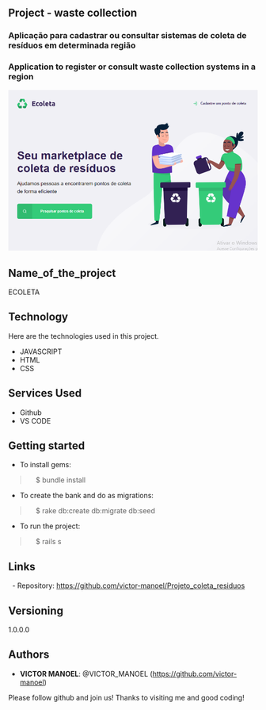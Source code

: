 ## Project - waste collection
### Aplicação para cadastrar ou consultar sistemas de coleta de resíduos em determinada região
### Application to register or consult waste collection systems in a region

![Logo of the project](https://github.com/victor-manoel/Projeto_coleta_residuos/blob/master/__MACOSX/extras-aula-1/wallpapers/screen_one.png)

## Name_of_the_project

ECOLETA


## Technology 

Here are the technologies used in this project.

* JAVASCRIPT
* HTML
* CSS


## Services Used

* Github
* VS CODE


## Getting started

* To install gems:
>    $ bundle install
* To create the bank and do as migrations:
>    $ rake db:create db:migrate db:seed
* To run the project:
>    $ rails s


## Links

  - Repository: https://github.com/victor-manoel/Projeto_coleta_residuos


## Versioning

1.0.0.0


## Authors

* **VICTOR MANOEL**: @VICTOR_MANOEL (https://github.com/victor-manoel)


Please follow github and join us!
Thanks to visiting me and good coding!
